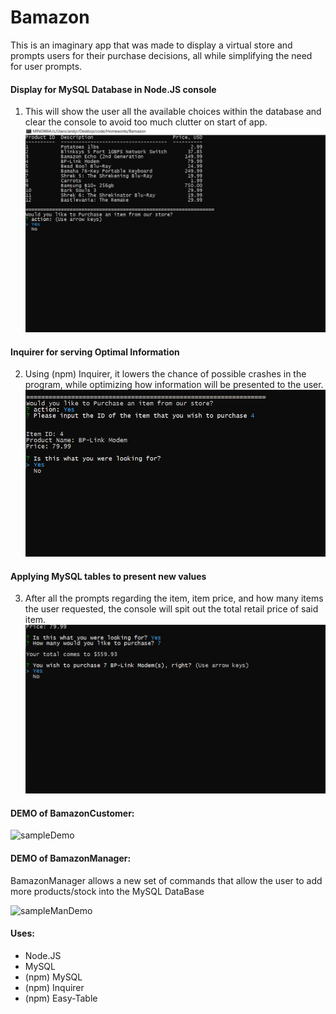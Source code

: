 # Bamazon

This is an imaginary app that was made to display a virtual store and prompts users for their purchase decisions, all while simplifying the need for user prompts.

#### Display for MySQL Database in Node.JS console

1.  This will show the user all the available choices within the database and clear the console to avoid too much clutter on start of app.
![sampleStart](/assets/images/startpage.PNG)

#### Inquirer for serving Optimal Information

2.  Using (npm) Inquirer, it lowers the chance of possible crashes in the program, while optimizing how information will be presented to the user.
![samplePrompt](/assets/images/prompt.PNG)

#### Applying MySQL tables to present new values

3.  After all the prompts regarding the item, item price, and how many items the user requested, the console will spit out the total retail price of said item.
![samplePrice](/assets/images/price.PNG)

#### DEMO of BamazonCustomer:

![sampleDemo](/assets/images/demo.gif)

#### DEMO of BamazonManager:

BamazonManager allows a new set of commands that allow the user to add more products/stock into the MySQL DataBase

![sampleManDemo](/assets/images/ManagerDemo.gif)

#### Uses:
* Node.JS
* MySQL
* (npm) MySQL
* (npm) Inquirer
* (npm) Easy-Table